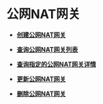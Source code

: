 # 公网NAT网关<a name="nat_api_0001"></a>

-   **[创建公网NAT网关](创建公网NAT网关-14.md)**  

-   **[查询公网NAT网关列表](查询公网NAT网关列表-15.md)**  

-   **[查询指定的公网NAT网关详情](查询指定的公网NAT网关详情-16.md)**  

-   **[更新公网NAT网关](更新公网NAT网关-17.md)**  

-   **[删除公网NAT网关](删除公网NAT网关-18.md)**  


